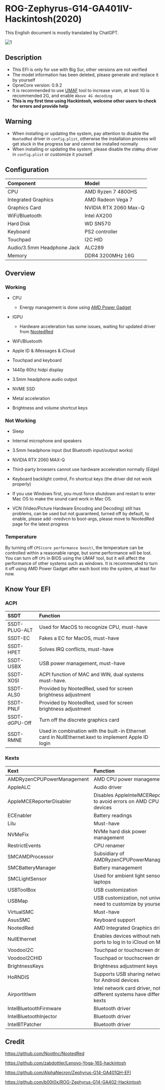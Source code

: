 # ROG-Zephyrus-G14-GA401IV-Hackintosh(2020)

This English document is mostly translated by ChatGPT.

![1](https://github.com/PIut02/ROG-Zephyrus-G14-GA401IV-Hackintosh/assets/39442130/86b55723-bf91-4830-8dc3-be19ba0f1666)

## Description

- This EFI is only for use with Big Sur, other versions are not verified
- The model information has been deleted, please generate and replace it by yourself
- OpneCore version: 0.9.2
- It is recommended to use [UMAF](https://github.com/DavidS95/Smokeless_UMAF/) tool to increase vram, at least 1G is recommended 2G, and enable `Above 4G decoding`
- **This is my first time using Hackintosh, welcome other users to check for errors and provide help**

## Warning

- When installing or updating the system, pay attention to disable the `NootedRed` driver in `config.plist`, otherwise the installation process will get stuck in the progress bar and cannot be installed normally
- When installing or updating the system, please disable the `USBMap` driver in `config.plist` or customize it yourself

## Configuration

| Component                  | Model                 |
| :------------------------- | :-------------------- |
| CPU                        | AMD Ryzen 7 4800HS    |
| Integrated Graphics        | AMD Radeon Vega 7     |
| Graphics Card              | NVIDIA RTX 2060 Max-Q |
| WiFi/Bluetooth             | Intel AX200           |
| Hard Disk                  | WD SN570              |
| Keyboard                   | PS2 controller        |
| Touchpad                   | I2C HID               |
| Audio/3.5mm Headphone Jack | ALC289                |
| Memory                     | DDR4 3200MHz 16G      |

## Overview

### Working

- CPU

  - Energy management is done using [AMD Power Gadget](https://github.com/trulyspinach/SMCAMDProcessor)

- IGPU

  - Hardware acceleration has some issues, waiting for updated driver from [NootedRed](https://github.com/NootInc/NootedRed)

- WiFi/Bluetooth

- Apple ID & iMessages & iCloud

- Touchpad and keyboard

- 1440p 60hz hidpi display

- 3.5mm headphone audio output

- NVME SSD

- Metal acceleration

- Brightness and volume shortcut keys

### Not Working

- Sleep

- Internal microphone and speakers

- 3.5mm headphone input (but Bluetooth input/output works)

- NVIDIA RTX 2060 MAX-Q

- Third-party browsers cannot use hardware acceleration normally (Edge)

- Keyboard backlight control, Fn shortcut keys (the driver did not work properly)

- If you use Windows first, you must force shutdown and restart to enter Mac OS to make the sound card work in Mac OS.

- VCN (Video/Picture Hardware Encoding and Decoding) still has problems, can be used but not guaranteed, turned off by default, to enable, please add -nredvcn to boot-args, please move to NootedRed page for the latest progress

### Temperature

By turning off `CPS(core performance boost)`, the temperature can be controlled within a reasonable range, but some performance will be lost. You can turn off `CPS` in BIOS using the UMAF tool, but it will affect the performance of other systems such as windows. It is recommended to turn it off using AMD Power Gadget after each boot into the system, at least for now.

## Know Your EFI

### ACPI

| SSDT          | Function                                                     |
| :------------ | :----------------------------------------------------------- |
| SSDT-PLUG-ALT | Used for MacOS to recognize CPU, must-have                   |
| SSDT-EC       | Fakes a EC for MacOS, must-have                              |
| SSDT-HPET     | Solves IRQ conflicts, must-have                              |
| SSDT-USBX     | USB power management, must-have                              |
| SSDT-XOSI     | ACPI function of MAC and WIN, dual systems must-have.        |
| SSDT-ALS0     | Provided by NootedRed, used for screen brightness adjustment |
| SSDT-PNLF     | Provided by NootedRed, used for screen brightness adjustment |
| SSDT-dGPU-Off | Turn off the discrete graphics card                          |
| SSDT-RMNE     | Used in combination with the built-in Ethernet card in NullEthernet.kext to implement Apple ID login |

### Kexts

| Kext                       | Function                                                     |
| :------------------------- | :----------------------------------------------------------- |
| AMDRyzenCPUPowerManagement | AMD CPU power management                                     |
| AppleALC                   | Audio driver                                                 |
| AppleMCEReporterDisabler   | Disables AppleIntelMCEReporter to avoid errors on AMD CPU devices |
| ECEnabler                  | Battery readings                                             |
| Lilu                       | Must-have                                                    |
| NVMeFix                    | NVMe hard disk power management                              |
| RestrictEvents             | CPU renamer                                                  |
| SMCAMDProcessor            | Subsidiary of AMDRyzenCPUPowerManagement                     |
| SMCBatteryManager          | Battery management                                           |
| SMCLightSensor             | Used for ambient light sensors on laptops                    |
| USBToolBox                 | USB customization                                            |
| USBMap                     | USB customization, not universal, need to customize by yourself |
| VirtualSMC                 | Must-have                                                    |
| AsusSMC                    | Keyboard support                                             |
| NootedRed                  | AMD Integrated Graphics driver                               |
| NullEthernet               | Enables devices without network ports to log in to iCloud on MacOS |
| VoodooI2C                  | Touchpad or touchscreen driver                               |
| VoodooI2CHID               | Touchpad or touchscreen driver                               |
| BrightnessKeys             | Brightness adjustment keys                                   |
| HoRNDIS                    | Supports USB sharing networks for Android devices            |
| AirportItlwm               | Intel network card driver, note that different systems have different kexts |
| IntelBluetoothFirmware     | Bluetooth driver                                             |
| IntelBluetoothInjector     | Bluetooth driver                                             |
| IntelBTPatcher             | Bluetooth driver                                             |

## Credit

https://github.com/NootInc/NootedRed

https://github.com/zabdottler/Lenovo-Yoga-16S-hackintosh

https://github.com/AlphaNecron/Zephyrus-G14-GA401QH-EFI

https://github.com/b00t0x/ROG-Zephyrus-G14-GA402-Hackintosh